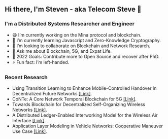 ## Hi there, I'm Steven - aka Telecom Steve 👋
### I'm a Distributed Systems Researcher and Engineer

- 😄 I’m currently working on the Mina protocol and blockchain.
- 🏫 I’m currently learning Javascript and Zero-Knowledge Cryptography.
- 👯 I’m looking to collaborate on Blockchain and Network Research.
- 💬 Ask me about Blockchain, 5G, and Expat Life.
- 🥅 2022 Goals: Contribute more to Open Source and recover after PhD.
- ⚡ Fun fact: I’m left-handed.

### Recent Research

- Using Transition Learning to Enhance Mobile-Controlled Handover In Decentralized Future Networks [[Link]](https://arxiv.org/pdf/2202.00134.pdf).
- CoNTe: A Core Network Temporal Blockchain for 5G [[Link]](https://www.mdpi.com/1424-8220/20/18/5281/htm).
- Towards Blockchain for Decentralized Self-Organizing Wireless Networks [[Link]](https://repositori.upf.edu/handle/10230/44117).
- A Distributed Ledger-Enabled Interworking Model for the Wireless Air Interface [[Link]](https://repositori.upf.edu/handle/10230/44102).
- Application Layer Modeling in Vehicle Networks: Cooperative Maneuver Use Case [[Link]](https://arxiv.org/pdf/2101.10816.pdf).

<!--
**stevenplatt/stevenplatt** is a ✨ _special_ ✨ repository because its `README.md` (this file) appears on your GitHub profile.

Alternate Example: https://github.com/codeSTACKr/codeSTACKr/blob/master/README.md

Here are some ideas to get you started:

- 🔭 I’m currently working on ...
- 🌱 I’m currently learning ...
- 👯 I’m looking to collaborate on ...
- 🤔 I’m looking for help with ...
- 💬 Ask me about ...
- 📫 How to reach me: ...
- 😄 Pronouns: ...
- ⚡ Fun fact: ...
-->
